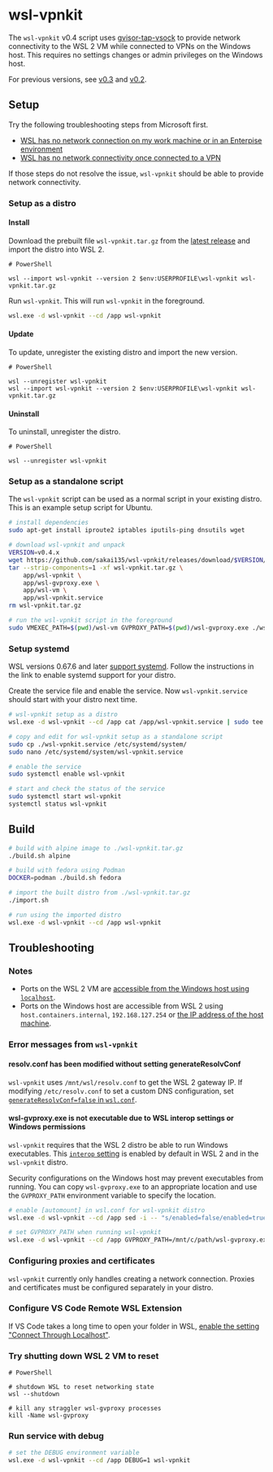 # wsl-vpnkit

The `wsl-vpnkit` v0.4 script uses [gvisor-tap-vsock](https://github.com/containers/gvisor-tap-vsock) to provide network connectivity to the WSL 2 VM while connected to VPNs on the Windows host. This requires no settings changes or admin privileges on the Windows host.

For previous versions, see [v0.3](https://github.com/sakai135/wsl-vpnkit/tree/v0.3.x) and [v0.2](https://github.com/sakai135/wsl-vpnkit/tree/v0.2.x).

## Setup

Try the following troubleshooting steps from Microsoft first.

* [WSL has no network connection on my work machine or in an Enterpise environment](https://learn.microsoft.com/en-us/windows/wsl/troubleshooting#wsl-has-no-network-connection-on-my-work-machine-or-in-an-enterpise-environment)
* [WSL has no network connectivity once connected to a VPN](https://learn.microsoft.com/en-us/windows/wsl/troubleshooting#wsl-has-no-network-connectivity-once-connected-to-a-vpn) 

If those steps do not resolve the issue, `wsl-vpnkit` should be able to provide network connectivity.

### Setup as a distro

#### Install

Download the prebuilt file `wsl-vpnkit.tar.gz` from the [latest release](https://github.com/sakai135/wsl-vpnkit/releases/latest) and import the distro into WSL 2. 

```pwsh
# PowerShell

wsl --import wsl-vpnkit --version 2 $env:USERPROFILE\wsl-vpnkit wsl-vpnkit.tar.gz
```

Run `wsl-vpnkit`. This will run `wsl-vpnkit` in the foreground.

```sh
wsl.exe -d wsl-vpnkit --cd /app wsl-vpnkit
```

#### Update

To update, unregister the existing distro and import the new version.

```pwsh
# PowerShell

wsl --unregister wsl-vpnkit
wsl --import wsl-vpnkit --version 2 $env:USERPROFILE\wsl-vpnkit wsl-vpnkit.tar.gz
```

#### Uninstall

To uninstall, unregister the distro.

```pwsh
# PowerShell

wsl --unregister wsl-vpnkit
```

### Setup as a standalone script

The `wsl-vpnkit` script can be used as a normal script in your existing distro. This is an example setup script for Ubuntu.

```sh
# install dependencies
sudo apt-get install iproute2 iptables iputils-ping dnsutils wget

# download wsl-vpnkit and unpack
VERSION=v0.4.x
wget https://github.com/sakai135/wsl-vpnkit/releases/download/$VERSION/wsl-vpnkit.tar.gz
tar --strip-components=1 -xf wsl-vpnkit.tar.gz \
    app/wsl-vpnkit \
    app/wsl-gvproxy.exe \
    app/wsl-vm \
    app/wsl-vpnkit.service
rm wsl-vpnkit.tar.gz

# run the wsl-vpnkit script in the foreground
sudo VMEXEC_PATH=$(pwd)/wsl-vm GVPROXY_PATH=$(pwd)/wsl-gvproxy.exe ./wsl-vpnkit
```

### Setup systemd

WSL versions 0.67.6 and later [support systemd](https://learn.microsoft.com/en-us/windows/wsl/wsl-config#systemd-support). Follow the instructions in the link to enable systemd support for your distro.

Create the service file and enable the service. Now `wsl-vpnkit.service` should start with your distro next time.

```sh
# wsl-vpnkit setup as a distro
wsl.exe -d wsl-vpnkit --cd /app cat /app/wsl-vpnkit.service | sudo tee /etc/systemd/system/wsl-vpnkit.service

# copy and edit for wsl-vpnkit setup as a standalone script
sudo cp ./wsl-vpnkit.service /etc/systemd/system/
sudo nano /etc/systemd/system/wsl-vpnkit.service

# enable the service
sudo systemctl enable wsl-vpnkit

# start and check the status of the service
sudo systemctl start wsl-vpnkit
systemctl status wsl-vpnkit
```

## Build


```sh
# build with alpine image to ./wsl-vpnkit.tar.gz
./build.sh alpine

# build with fedora using Podman
DOCKER=podman ./build.sh fedora

# import the built distro from ./wsl-vpnkit.tar.gz
./import.sh

# run using the imported distro
wsl.exe -d wsl-vpnkit --cd /app wsl-vpnkit
```

## Troubleshooting

### Notes

* Ports on the WSL 2 VM are [accessible from the Windows host using `localhost`](https://learn.microsoft.com/en-us/windows/wsl/networking#accessing-linux-networking-apps-from-windows-localhost).
* Ports on the Windows host are accessible from WSL 2 using `host.containers.internal`, `192.168.127.254` or [the IP address of the host machine](https://docs.microsoft.com/en-us/windows/wsl/networking#accessing-windows-networking-apps-from-linux-host-ip).

### Error messages from `wsl-vpnkit`

#### resolv.conf has been modified without setting generateResolvConf

`wsl-vpnkit` uses `/mnt/wsl/resolv.conf` to get the WSL 2 gateway IP. If modifying `/etc/resolv.conf` to set a custom DNS configuration, set [`generateResolvConf=false` in `wsl.conf`](https://learn.microsoft.com/en-us/windows/wsl/wsl-config#network-settings).

#### wsl-gvproxy.exe is not executable due to WSL interop settings or Windows permissions

`wsl-vpnkit` requires that the WSL 2 distro be able to run Windows executables. This [`interop` setting](https://learn.microsoft.com/en-us/windows/wsl/wsl-config#interop-settings) is enabled by default in WSL 2 and in the `wsl-vpnkit` distro.

Security configurations on the Windows host may prevent executables from running. You can copy `wsl-gvproxy.exe` to an appropriate location and use the `GVPROXY_PATH` environment variable to specify the location.

```sh
# enable [automount] in wsl.conf for wsl-vpnkit distro
wsl.exe -d wsl-vpnkit --cd /app sed -i -- "s/enabled=false/enabled=true/" /etc/wsl.conf

# set GVPROXY_PATH when running wsl-vpnkit
wsl.exe -d wsl-vpnkit --cd /app GVPROXY_PATH=/mnt/c/path/wsl-gvproxy.exe wsl-vpnkit
```

### Configuring proxies and certificates

`wsl-vpnkit` currently only handles creating a network connection. Proxies and certificates must be configured separately in your distro.

### Configure VS Code Remote WSL Extension

If VS Code takes a long time to open your folder in WSL, [enable the setting "Connect Through Localhost"](https://github.com/microsoft/vscode-docs/blob/main/remote-release-notes/v1_54.md#fix-for-wsl-2-connection-issues-when-behind-a-proxy).

### Try shutting down WSL 2 VM to reset

```pwsh
# PowerShell

# shutdown WSL to reset networking state
wsl --shutdown

# kill any straggler wsl-gvproxy processes
kill -Name wsl-gvproxy
```

### Run service with debug

```sh
# set the DEBUG environment variable
wsl.exe -d wsl-vpnkit --cd /app DEBUG=1 wsl-vpnkit
```

